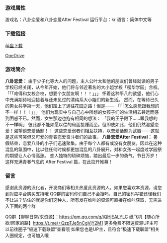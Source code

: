 ### 游戏属性
游戏名：八卦恋爱和八卦恋爱After Festival
运行平台：kr
语言：简体中文等
### 下载链接
[萌盘下载](https://pan.moe/s/82aeU0)

[OneDrive](https://flowerrover-my.sharepoint.com/:f:/g/personal/lingvt_uper4_vikacg_com/EiYNlTQ1aeFHtreJxEX0iEEBZdV8A4aObBdfXxa7ZWV37Q?e=LNWdxa)
### 游戏简介
**八卦恋爱：**
由于少子化等大人的问题，主人公叶太和他的朋友们曾经就读的男子学校已经关闭，从今年开始，他们将与邻近著名的大小姐学校「樱华学园」合校。
「「「难得和女校合校，想要个女朋友啊！！！」」」
怀着这种平凡的欲望，他们心中充满期待地迎接着与还未见过的清纯系大小姐们的新生活。
然而，在等待已久的男女共学第一天，他们踏上了通往花园之路！但是───
「「「怎么感觉跟我想的不一样！！！」」」
他们为现实中与自己心中所想的女孩子们的生活相去甚远而感到困惑不已。然而，女生那边也抱有相同的想法：
「我的王子殿下……跟我想的不一样啊」
彼此都不能如愿以偿的局面接踵而至。但即使如此，他们仍然渴望恋爱！渴望谈恋爱话题！！
这些恋爱弱者们相互扶持，以恋爱话题为武器───这就是这些可笑但又可爱的青春恋爱奋斗者们的故事。
**八卦恋爱After Festival：**
暑假结束，恋爱八卦的小子们迅速聚集。由于每个人都有或没有女朋友，因此在这种混乱的氛围中，比以往任何时候都更加混乱的八卦展开，对和女孩一起度过学园祭的期望让人心情高涨。
恋人独特的琐碎烦恼，踏出最后一步的勇气，节日万岁！
这样充满青春气息的 After Festival 篇，在此拉开帷幕！

### 留言
感谢此资源的汉化者，开发商们等相关热爱此资源的人。如果您喜欢本资源，请您到对应平台购买支持哦
QQ群的密码你们自己不会搜吗，自己的密码写错还怪我们不让进？防住的就是你们这种人，所有发在维咔的资源可直接在维咔获取，无需进入下面的两个群

QQ群【聊聊日常/求资源】：https://qm.qq.com/q/iQHjEALYLC
纸飞机【随心所欲/回家的路】https://t.me/+QzpTJe5nCgVjY2M1
更多免费不限速资源UP主可以前往圈子“极速下载联盟”查看哦
如果您也是UP主，且符合“极速下载联盟”相关入圈规定，也可加入哦
